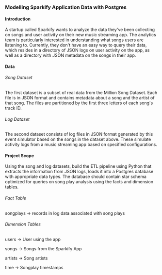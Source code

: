 ### Modelling Sparkify Application Data with Postgres

#### Introduction
A startup called Sparkify wants to analyze the data they've been collecting on songs and user activity on their new music streaming app. The analytics team is particularly interested in understanding what songs users are listening to. Currently, they don't have an easy way to query their data, which resides in a directory of JSON logs on user activity on the app, as well as a directory with JSON metadata on the songs in their app.

#### Data

###### Song Dataset
The first dataset is a subset of real data from the Million Song Dataset. Each file is in JSON format and contains metadata about a song and the artist of that song. The files are partitioned by the first three letters of each song's track ID.

###### Log Dataset
The second dataset consists of log files in JSON format generated by this event simulator based on the songs in the dataset above. These simulate activity logs from a music streaming app based on specified configurations.

#### Project Scope
Using the song and log datasets, build the ETL pipeline using Python that extracts the information from JSON logs, loads it into a Postgres database with appropriate data types. The database should contain star schema optimized for queries on song play analysis using the facts and dimension tables.

###### Fact Table

songplays -> records in log data associated with song plays

###### Dimension Tables

users -> User using the app

songs -> Songs from the Sparkify App

artists -> Song artists

time -> Songplay timestamps 

